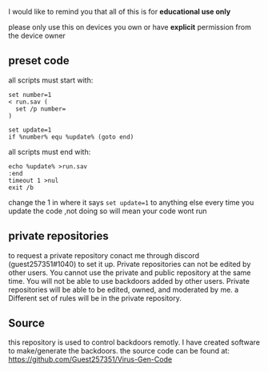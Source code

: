 I would like to remind you that all of this is for **educational use only**

please only use this on devices you own or have **explicit** permission from the device owner

## preset code
all scripts must start with:
```
set number=1
< run.sav (
  set /p number=
)

set update=1
if %number% equ %update% (goto end)
```

all scripts must end with:
```
echo %update% >run.sav
:end
timeout 1 >nul
exit /b
```
change the 1 in where it says
```set update=1```
to anything else every time you update the code
,not doing so will mean your code wont run

## private repositories
to request a private repository conact me through discord (guest257351#1040) to set it up. Private repositories can not be edited by other users. You cannot use the private and public repository at the same time. You will not be able to use backdoors added by other users. Private repositories will be able to be edited, owned, and moderated by me. a Different set of rules will be in the private repository.


## Source 
this repository is used to control backdoors remotly. I have created software to make/generate the backdoors.
the source code can be found at: https://github.com/Guest257351/Virus-Gen-Code
